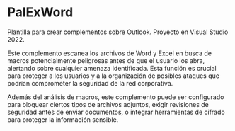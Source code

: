 # PalExWord
Plantilla para crear complementos sobre Outlook.
Proyecto en Visual Studio 2022.

Este complemento escanea los archivos de Word y Excel en busca de macros potencialmente peligrosas antes de que el usuario los abra, alertando sobre cualquier amenaza identificada. Esta función es crucial para proteger a los usuarios y a la organización de posibles ataques que podrían comprometer la seguridad de la red corporativa.

Además del análisis de macros, este complemento puede ser configurado para bloquear ciertos tipos de archivos adjuntos, exigir revisiones de seguridad antes de enviar documentos, o integrar herramientas de cifrado para proteger la información sensible.
